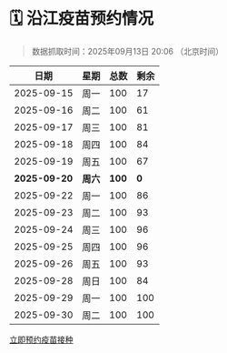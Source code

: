 # 🗓️ 沿江疫苗预约情况

> 数据抓取时间：2025年09月13日 20:06 （北京时间）

| 日期 | 星期 | 总数 | 剩余 |
|------|------|------|------|
| 2025-09-15 | 周一 | 100 | 17 |
| 2025-09-16 | 周二 | 100 | 61 |
| 2025-09-17 | 周三 | 100 | 81 |
| 2025-09-18 | 周四 | 100 | 84 |
| 2025-09-19 | 周五 | 100 | 67 |
| **2025-09-20** | **周六** | **100** | **0** |
| 2025-09-22 | 周一 | 100 | 86 |
| 2025-09-23 | 周二 | 100 | 93 |
| 2025-09-24 | 周三 | 100 | 96 |
| 2025-09-25 | 周四 | 100 | 96 |
| 2025-09-26 | 周五 | 100 | 93 |
| 2025-09-28 | 周日 | 100 | 84 |
| 2025-09-29 | 周一 | 100 | 100 |
| 2025-09-30 | 周二 | 100 | 100 |


<div class="button-container">
<a class="btn" href="http://yfzweb.ishequ.net/#/login" target="_blank">立即预约疫苗接种</a>
</div>
